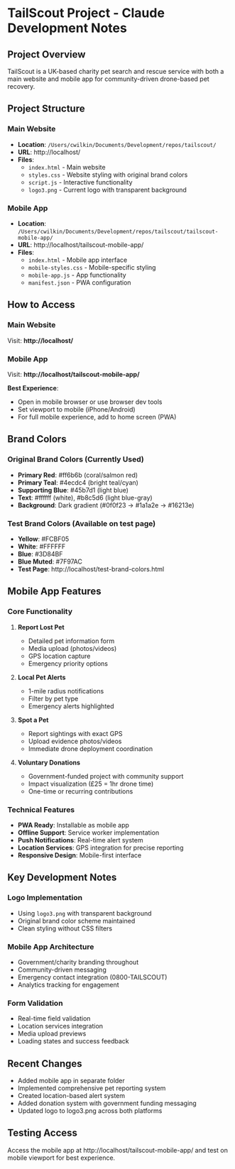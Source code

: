 # TailScout Project - Claude Development Notes

## Project Overview
TailScout is a UK-based charity pet search and rescue service with both a main website and mobile app for community-driven drone-based pet recovery.

## Project Structure

### Main Website
- **Location**: `/Users/cwilkin/Documents/Development/repos/tailscout/`
- **URL**: http://localhost/
- **Files**:
  - `index.html` - Main website
  - `styles.css` - Website styling with original brand colors
  - `script.js` - Interactive functionality
  - `logo3.png` - Current logo with transparent background

### Mobile App
- **Location**: `/Users/cwilkin/Documents/Development/repos/tailscout/tailscout-mobile-app/`
- **URL**: http://localhost/tailscout-mobile-app/
- **Files**:
  - `index.html` - Mobile app interface
  - `mobile-styles.css` - Mobile-specific styling
  - `mobile-app.js` - App functionality
  - `manifest.json` - PWA configuration

## How to Access

### Main Website
Visit: **http://localhost/**

### Mobile App
Visit: **http://localhost/tailscout-mobile-app/**

**Best Experience**: 
- Open in mobile browser or use browser dev tools
- Set viewport to mobile (iPhone/Android)
- For full mobile experience, add to home screen (PWA)

## Brand Colors

### Original Brand Colors (Currently Used)
- **Primary Red**: #ff6b6b (coral/salmon red)
- **Primary Teal**: #4ecdc4 (bright teal/cyan)  
- **Supporting Blue**: #45b7d1 (light blue)
- **Text**: #ffffff (white), #b8c5d6 (light blue-gray)
- **Background**: Dark gradient (#0f0f23 → #1a1a2e → #16213e)

### Test Brand Colors (Available on test page)
- **Yellow**: #FCBF05
- **White**: #FFFFFF
- **Blue**: #3D84BF  
- **Blue Muted**: #7F97AC
- **Test Page**: http://localhost/test-brand-colors.html

## Mobile App Features

### Core Functionality
1. **Report Lost Pet**
   - Detailed pet information form
   - Media upload (photos/videos)
   - GPS location capture
   - Emergency priority options

2. **Local Pet Alerts**
   - 1-mile radius notifications
   - Filter by pet type
   - Emergency alerts highlighted

3. **Spot a Pet**
   - Report sightings with exact GPS
   - Upload evidence photos/videos
   - Immediate drone deployment coordination

4. **Voluntary Donations**
   - Government-funded project with community support
   - Impact visualization (£25 = 1hr drone time)
   - One-time or recurring contributions

### Technical Features
- **PWA Ready**: Installable as mobile app
- **Offline Support**: Service worker implementation
- **Push Notifications**: Real-time alert system
- **Location Services**: GPS integration for precise reporting
- **Responsive Design**: Mobile-first interface

## Key Development Notes

### Logo Implementation
- Using `logo3.png` with transparent background
- Original brand color scheme maintained
- Clean styling without CSS filters

### Mobile App Architecture
- Government/charity branding throughout
- Community-driven messaging
- Emergency contact integration (0800-TAILSCOUT)
- Analytics tracking for engagement

### Form Validation
- Real-time field validation
- Location services integration
- Media upload previews
- Loading states and success feedback

## Recent Changes
- Added mobile app in separate folder
- Implemented comprehensive pet reporting system
- Created location-based alert system
- Added donation system with government funding messaging
- Updated logo to logo3.png across both platforms

## Testing Access
Access the mobile app at http://localhost/tailscout-mobile-app/ and test on mobile viewport for best experience.